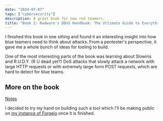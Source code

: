 ```yaml
---
date: "2024-07-07"
tags: ["cybersecurity"]
description: A great book for new red teamers.
title: "Book 2: Radware's DDoS Handbook: The Ultimate Guide to Everything You Need to Know about DDoS Attacks"
---
```


I finished this book in one sitting and found it an interesting insight into how blue teamers need to think about attacks. From a pentester's perspective, it gave me a whole bunch of ideas for tooling to build.

One of the most interesting parts of the book was learning about Slowiris and R.U.D.Y. (R U dead yet?) DoS attacks that slowly attack a network with large HTTP requests or with extremely large form POST requests, which are hard to detect for blue teams.


## More on the book

[Notes](https://notes.0x8c.org/Research/DDOS-Handbook)


I decided to try my hand on building such a tool which I'll be making public on [my instance of Forgejo](https://projects.0x8c.run/explore) once it is finished.